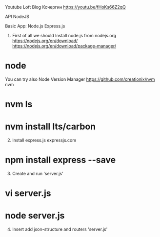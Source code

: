 Youtube
Loft Blog
Кочергин
https://youtu.be/fHoKs66Z2qQ

API NodeJS

Basic App: Node.js Express.js

1. First of all we should 
Install node.js from nodejs.org
https://nodejs.org/en/download/
https://nodejs.org/en/download/package-manager/
# node

You can try also Node Version Manager
https://github.com/creationix/nvm
nvm
# nvm ls
# nvm install lts/carbon

2. Install express.js
expressjs.com
# npm install express --save

3. Create and run 'server.js'
# vi server.js
# node server.js

4. Insert add json-structure and routers 'server.js'
